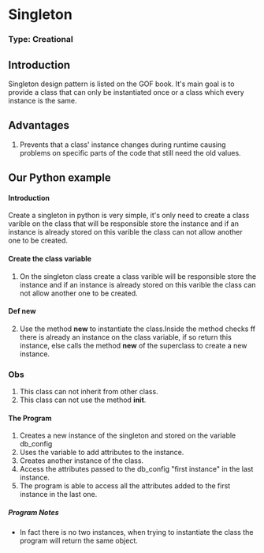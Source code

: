 # Singleton

### Type: Creational

## Introduction

Singleton design pattern is listed on the GOF book. It's main goal is to provide a class that can only be instantiated once or a class which every instance is the same.

## Advantages

1. Prevents that a class' instance changes during runtime causing problems on specific parts of the code that still need the old values.

## Our Python example

#### Introduction

Create a singleton in python is very simple, it's only need to create a class varible on the class that will be responsible store the instance and if an instance is already stored on this varible the class can not allow another one 
to be created. 


#### Create the class variable

1. On the singleton class create a class varible will be responsible store the instance and if an instance is already stored on this varible the class can not allow another one to be created. 


#### Def __new__

2. Use the  method __new__ to instantiate the class.Inside the method checks ff there is already an instance on the class variable, if so return this instance, else calls the method __new__ of the superclass to create a new instance.

### Obs

1. This class can not inherit from other class.
2. This class can not use the  method __init__.


#### The Program

1. Creates a new instance of the singleton and stored on the variable db_config
2. Uses the variable to add attributes to the instance.
3. Creates another instance of the class.
4. Access the attributes passed to the db_config "first instance" in the last instance.
5. The program is able to access all the attributes added to the first instance in the last one.

##### Program Notes

* In fact there is no two instances, when trying to instantiate the class the program will return the same object.


